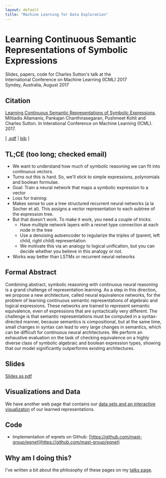 ```yaml
---
layout: default
title: "Machine Learning for Data Exploration"
---
```


Learning Continuous Semantic Representations of Symbolic Expressions 
=====

Slides, papers, code for Charles Sutton's talk at the<br/>
International Conference on Machine Learning (ICML) 2017<br/>
Syndey, Australia, August 2017

## Citation

[Learning Continuous Semantic Representations of Symbolic Expressions](http://arxiv.org/abs/1611.01423). Miltiadis Allamanis, Pankajan Chanthirasegaran, Pushmeet Kohli and Charles Sutton. In Interational Conference on Machine Learning (ICML). 2017.
<p>
   [ <a href="http://arxiv.org/abs/1611.01423">.pdf</a>
     | <a href="javascript:toggle('biballamanis17symbolic', 'bib_link_allamanis17symbolic', 'bib')"  id="bib_link_allamanis17symbolic">bib</a>
 ] 
</p>
<div style="display:none;" id="biballamanis17symbolic"><pre class="bibtex">@inproceedings{allamanis17symbolic,
  author = {Allamanis, Miltiadis and Chanthirasegaran, Pankajan and Kohli, Pushmeet and Sutton, Charles},
  booktitle = {Interational Conference on Machine Learning (ICML)},
  journal = {CoRR},
  title = {Learning Continuous Semantic Representations of Symbolic Expressions},
  year = {2017}
}
</pre></div>


## TL;CE (too long; checked email)

* We want to understand how much of symbolic reasoning we can fit into continuous vectors.
* Turns out this is hard. So, we'll stick to simple expressions, polynomials and boolean formulae.
* Goal: Train a neural network that maps a symbolic expression to a vector
* Loss for training: 
* Makes sense to use a tree structured recurrent neural networks (a la Socher et al). This assigns a vector representation to each subtree of the expression tree. 
* But that doesn't work. To make it work, you need a couple of tricks:
    * Have multiple network layers with a resnet type connection at each node in the tree
	* Use a denoising autoencoder to regularize the triples of (parent, left child, right child) representation
	* We motivate this via an analogy to logical unification, but you can decide whether you believe in this analogy or not.
* Works way better than LSTMs or recurrent neural networks

## Formal Abstract

Combining abstract, symbolic reasoning with continuous neural
reasoning is a grand challenge of representation learning. As a step
in this direction, we propose a new architecture, called neural
equivalence networks, for the problem of learning continuous semantic
representations of algebraic and logical expressions. These networks
are trained to represent semantic equivalence, even of expressions
that are syntactically very different. The challenge is that semantic
representations must be computed in a syntax-directed manner, because
semantics is compositional, but at the same time, small changes in
syntax can lead to very large changes in semantics, which can be
difficult for continuous neural architectures. We perform an
exhaustive evaluation on the task of checking equivalence on a highly
diverse class of symbolic algebraic and boolean expression types,
showing that our model significantly outperforms existing
architectures.


## Slides

[Slides as pdf](semvec-icml2017.pdf)

## Visualizations and Data

We have another web page that contains our 
[data sets and an interactive visualizaton](http://groups.inf.ed.ac.uk/cup/semvec/)
of our learned representations.

## Code

 * Implementation of eqnets on Github: [https://github.com/mast-group/eqnet](https://github.com/mast-group/eqnet)
 
## Why am I doing this?

I've written a bit about the philosophy of these pages on my [talks page](../).
